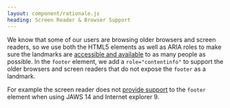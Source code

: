 ```yaml
---
layout: component/rationale.js
heading: Screen Reader & Browser Support
---
```


 
We know that some of our users are browsing older browsers and screen readers, so we use both the HTML5 elements as well as ARIA roles to make sure the landmarks are [accessible and available](https://www.html5accessibility.com/) to as many people as possible. In the `footer` element, we add a `role="contentinfo"` to support the older browsers and screen readers that do not expose the `footer` as a landmark.

For example the screen reader does not [provide support](https://tink.uk/screen-reader-support-for-html5-sections/) to the `footer` element when using JAWS 14 and Internet explorer 9.
 

